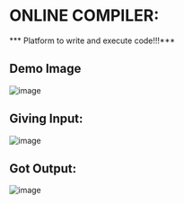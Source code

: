 # ONLINE COMPILER:
*** Platform to write and execute code!!!***


## Demo Image
![image](https://github.com/user-attachments/assets/647dea8f-77bf-4718-85b6-71d71cff92f1)


## Giving Input:
![image](https://github.com/user-attachments/assets/27889efd-238e-4f3b-a2b1-20a2c98a3d03)


## Got Output:
![image](https://github.com/user-attachments/assets/71395bf0-6a28-4d83-a561-06304a1b93f6)











